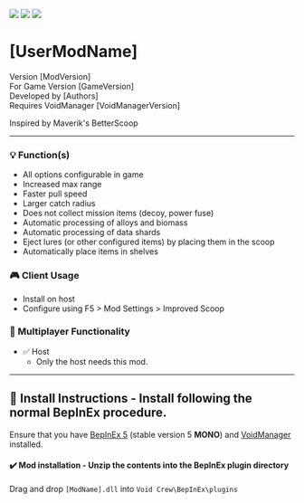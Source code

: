 [![](https://img.shields.io/badge/-Void_Crew_Modding_Team-111111?style=just-the-label&logo=github&labelColor=24292f)](https://github.com/Void-Crew-Modding-Team)
![](https://img.shields.io/badge/Game%20Version-[GameVersion]-111111?style=flat&labelColor=24292f&color=111111)
[![](https://img.shields.io/discord/1180651062550593536.svg?&logo=discord&logoColor=ffffff&style=flat&label=Discord&labelColor=24292f&color=111111)](https://discord.gg/g2u5wpbMGu "Void Crew Modding Discord")

# [UserModName]

Version [ModVersion]  
For Game Version [GameVersion]  
Developed by [Authors]  
Requires VoidManager [VoidManagerVersion]

Inspired by Maverik's BetterScoop

---------------------

### 💡 Function(s)

- All options configurable in game
- Increased max range
- Faster pull speed
- Larger catch radius
- Does not collect mission items (decoy, power fuse)
- Automatic processing of alloys and biomass
- Automatic processing of data shards
- Eject lures (or other configured items) by placing them in the scoop
- Automatically place items in shelves

### 🎮 Client Usage

- Install on host
- Configure using F5 > Mod Settings > Improved Scoop

### 👥 Multiplayer Functionality

- ✅ Host
  - Only the host needs this mod.

---------------------

## 🔧 Install Instructions - **Install following the normal BepInEx procedure.**

Ensure that you have [BepInEx 5](https://thunderstore.io/c/void-crew/p/BepInEx/BepInExPack/) (stable version 5 **MONO**) and [VoidManager](https://thunderstore.io/c/void-crew/p/VoidCrewModdingTeam/VoidManager/) installed.

#### ✔️ Mod installation - **Unzip the contents into the BepInEx plugin directory**

Drag and drop `[ModName].dll` into `Void Crew\BepInEx\plugins`